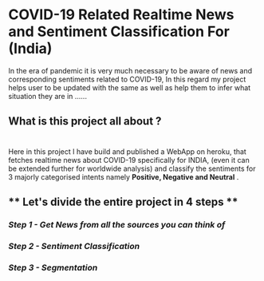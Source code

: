 # **COVID-19 Related Realtime News and Sentiment Classification For (India)**
In the era of pandemic it is very much necessary to be aware of news and corresponding sentiments related to COVID-19, In this regard my project helps user to be updated with the same as well as help them to infer what situation they are in ......

## **What is this project all about ?** <h1> 
  Here in this project I have build and published a WebApp on heroku, that fetches realtime news about COVID-19 specifically for INDIA, (even it can be extended further for worldwide analysis) and classify the sentiments for 3 majorly categorised intents namely **Positive, Negative and Neutral** .

## ** Let's divide the entire project in 4 steps **
### *Step 1 - Get News from all the sources you can think of*
### *Step 2 - Sentiment Classification*
### *Step 3 - Segmentation*

